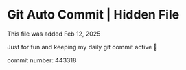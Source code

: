 # Git Auto Commit | Hidden File

This file was added Feb 12, 2025

Just for fun and keeping my daily git commit active 🤪

commit number: 443318
